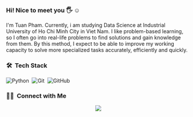 ### Hi! Nice to meet you :raised_hand_with_fingers_splayed: :relaxed:
I'm Tuan Pham. Currently, i am studying Data Science at Industrial University of Ho Chi Minh City in Viet Nam. I like problem-based learning, so I often go into real-life problems to find solutions and gain knowledge from them. By this method, I expect to be able to improve my working capacity to solve more specialized tasks accurately, efficiently and quickly.
### 🛠 &nbsp;Tech Stack

![Python](https://img.shields.io/badge/-Python-05122A?style=flat&logo=python)&nbsp;
![Git](https://img.shields.io/badge/-Git-05122A?style=flat&logo=git)&nbsp;
![GitHub](https://img.shields.io/badge/-GitHub-05122A?style=flat&logo=github)&nbsp;

### 🤝🏻 &nbsp;Connect with Me

<p align="center">
<a href="mailto:mtp92621@gmail.com"><img src="https://img.shields.io/badge/-phamminhtuan2691@gmail.com-D14836?style=flat&logo=Gmail&logoColor=white"/></a>
